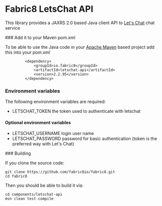 Fabric8 LetsChat API
====================

This library provides a JAXRS 2.0 based Java client API to [Let's Chat](http://sdelements.github.io/lets-chat/) chat service

### Add it to your Maven pom.xml

To be able to use the Java code in your [Apache Maven](http://maven.apache.org/) based project add this into your pom.xml

             <dependency>
                 <groupId>io.fabric8</groupId>
                 <artifactId>letschat-api</artifactId>
                 <version>2.2.95</version>
             </dependency>

### Environment variables

The following environment variables are required:

* LETSCHAT_TOKEN the token used to authenticate with letschat

#### Optional environment variables

* LETSCHAT_USERNAME login user name
* LETSCHAT_PASSWORD password for basic authentication (token is the preferred way with Let's Chat)


### Building

If you clone the source code:

    git clone https://github.com/fabric8io/fabric8.git
    cd fabric8

Then you should be able to build it via:

    cd components/letschat-api
    mvn clean test-compile
